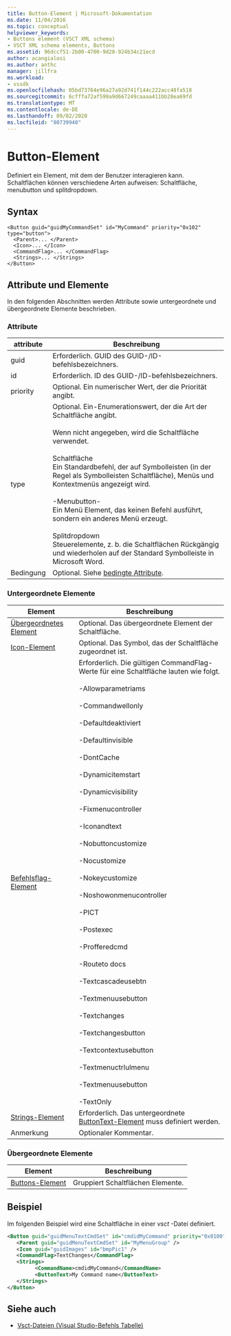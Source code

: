 ```yaml
---
title: Button-Element | Microsoft-Dokumentation
ms.date: 11/04/2016
ms.topic: conceptual
helpviewer_keywords:
- Buttons element (VSCT XML schema)
- VSCT XML schema elements, Buttons
ms.assetid: 96dccf51-2b00-4700-9d28-924b34c21ecd
author: acangialosi
ms.author: anthc
manager: jillfra
ms.workload:
- vssdk
ms.openlocfilehash: 05bd73764e96a27a92d741f144c222acc48fa518
ms.sourcegitcommit: 6cfffa72af599a9d667249caaaa411bb28ea69fd
ms.translationtype: MT
ms.contentlocale: de-DE
ms.lasthandoff: 09/02/2020
ms.locfileid: "80739940"
---
```

# <a name="button-element"></a>Button-Element
Definiert ein Element, mit dem der Benutzer interagieren kann. Schaltflächen können verschiedene Arten aufweisen: Schaltfläche, menubutton und splitdropdown.

## <a name="syntax"></a>Syntax

```
<Button guid="guidMyCommandSet" id="MyCommand" priority="0x102" type="button">
  <Parent>... </Parent>
  <Icon>... </Icon>
  <CommandFlag>... </CommandFlag>
  <Strings>... </Strings>
</Button>
```

## <a name="attributes-and-elements"></a>Attribute und Elemente
 In den folgenden Abschnitten werden Attribute sowie untergeordnete und übergeordnete Elemente beschrieben.

### <a name="attributes"></a>Attribute

|attribute|Beschreibung|
|---------------|-----------------|
|guid|Erforderlich. GUID des GUID-/ID-befehlsbezeichners.|
|id|Erforderlich. ID des GUID-/ID-befehlsbezeichners.|
|priority|Optional. Ein numerischer Wert, der die Priorität angibt.|
|type|Optional. Ein-Enumerationswert, der die Art der Schaltfläche angibt.<br /><br /> Wenn nicht angegeben, wird die Schaltfläche verwendet.<br /><br /> Schaltfläche<br /> Ein Standardbefehl, der auf Symbolleisten (in der Regel als Symbolleisten Schaltfläche), Menüs und Kontextmenüs angezeigt wird.<br /><br /> -Menubutton-<br /> Ein Menü Element, das keinen Befehl ausführt, sondern ein anderes Menü erzeugt.<br /><br /> Splitdropdown<br /> Steuerelemente, z. b. die Schaltflächen Rückgängig und wiederholen auf der Standard Symbolleiste in Microsoft Word.|
|Bedingung|Optional. Siehe [bedingte Attribute](../extensibility/vsct-xml-schema-conditional-attributes.md).|

### <a name="child-elements"></a>Untergeordnete Elemente

|Element|Beschreibung|
|-------------|-----------------|
|[Übergeordnetes Element](../extensibility/parent-element.md)|Optional. Das übergeordnete Element der Schaltfläche.|
|[Icon-Element](../extensibility/icon-element.md)|Optional. Das Symbol, das der Schaltfläche zugeordnet ist.|
|[Befehlsflag-Element](../extensibility/command-flag-element.md)|Erforderlich. Die gültigen CommandFlag-Werte für eine Schaltfläche lauten wie folgt.<br /><br /> -Allowparametriams<br /><br /> -Commandwellonly<br /><br /> -Defaultdeaktiviert<br /><br /> -Defaultinvisible<br /><br /> -DontCache<br /><br /> -Dynamicitemstart<br /><br /> -Dynamicvisibility<br /><br /> -Fixmenucontroller<br /><br /> -Iconandtext<br /><br /> -Nobuttoncustomize<br /><br /> -Nocustomize<br /><br /> -Nokeycustomize<br /><br /> -Noshowonmenucontroller<br /><br /> -PICT<br /><br /> -Postexec<br /><br /> -Profferedcmd<br /><br /> -Routeto docs<br /><br /> -Textcascadeusebtn<br /><br /> -Textmenuusebutton<br /><br /> -Textchanges<br /><br /> -Textchangesbutton<br /><br /> -Textcontextusebutton<br /><br /> -Textmenuctrlulmenu<br /><br /> -Textmenuusebutton<br /><br /> -TextOnly|
|[Strings-Element](../extensibility/strings-element.md)|Erforderlich. Das untergeordnete [ButtonText-Element](../extensibility/buttontext-element.md) muss definiert werden.|
|Anmerkung|Optionaler Kommentar.|

### <a name="parent-elements"></a>Übergeordnete Elemente

|Element|Beschreibung|
|-------------|-----------------|
|[Buttons-Element](../extensibility/buttons-element.md)|Gruppiert Schaltflächen Elemente.|

## <a name="example"></a>Beispiel
 Im folgenden Beispiel wird eine Schaltfläche in einer *vsct* -Datei definiert.

 ```xml
<Button guid="guidMenuTextCmdSet" id="cmdidMyCommand" priority="0x0100" type="Button">
    <Parent guid="guidMenuTextCmdSet" id="MyMenuGroup" />
    <Icon guid="guidImages" id="bmpPic1" />
    <CommandFlag>TextChanges</CommandFlag>
    <Strings>
          <CommandName>cmdidMyCommand</CommandName>
          <ButtonText>My Command name</ButtonText>
    </Strings>
</Button>
 ```

## <a name="see-also"></a>Siehe auch
- [Vsct-Dateien (Visual Studio-Befehls Tabelle)](../extensibility/internals/visual-studio-command-table-dot-vsct-files.md)

